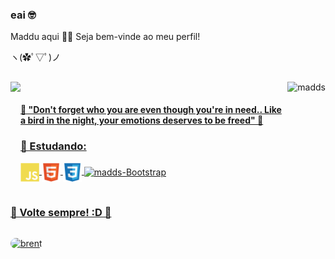 ### eai 🤓 
Maddu aqui 🐱‍💻
Seja bem-vinde ao meu perfil! 

ヽ(✿ﾟ▽ﾟ)ノ

##
<div>
 <img align="right" alt="madds" height="370px"  src="https://cdn.discordapp.com/attachments/942822236384010281/948333551219261440/MaddsInfosUwU.png">
  <a href="https://github.com/maddsOwO">
  <img align= "left" img height="170em" src="https://github-readme-stats.vercel.app/api?username=maddsOwO&show_icons=true&theme=radical&include_all_commits=true&count_private=true"/>
 
</div>


<div style="display: inline_block"><br>
<h4> 🍃 "Don't forget who you are even though you're in need.. Like a bird in the night, your emotions deserves to be freed" 🍃</h4>
<div>
 <h3>🤯 Estudando: </h3>  
   
  <img align="center" alt="madds-Js" height="30" width="30" src="https://raw.githubusercontent.com/devicons/devicon/master/icons/javascript/javascript-plain.svg">
  <img align="center" alt="madds-HTML" height="30" width="30" src="https://raw.githubusercontent.com/devicons/devicon/master/icons/html5/html5-original.svg">
  <img align="center" alt="madds-CSS" height="30" width="30" src="https://raw.githubusercontent.com/devicons/devicon/master/icons/css3/css3-original.svg">   
  <img align="center" alt="madds-Bootstrap" height="30" width="100" src="https://img.shields.io/badge/Bootstrap-563D7C?style=for-the-badge&logo=bootstrap&logoColor=white"> 
</div>



         
# <h3 align="left"> 👾 Volte sempre! :D 👾 </h3>

##



 <div>
 <img align="center" alt="brent" height="120" style="border-radius:50px;" src="https://risibank.fr/cache/stickers/d1254/125482-full.gif">
</div>





